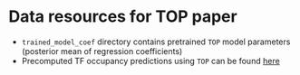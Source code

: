 # Data resources for TOP paper

  * `trained_model_coef` directory contains pretrained `TOP` model parameters (posterior mean of regression coefficients)
  * Precomputed TF occupancy predictions using `TOP` can be found [here][top-predictions]

[top-predictions]: https://users.cs.duke.edu/~amink/software/TOP
